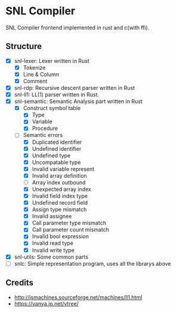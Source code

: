 # SNL Compiler

SNL Compiler frontend implemented in rust and c(with ffi).

## Structure

- [x] snl-lexer: Lexer written in Rust
    - [x] Tokenize
    - [x] Line & Column
    - [x] Comment
- [x] snl-rdp: Recursive descent parser written in Rust
- [x] snl-ll1: LL(1) parser written in Rust.
- [x] snl-semantic: Semantic Analysis part written in Rust
    - [x] Construct symbol table
        - [x] Type
        - [x] Variable
        - [x] Procedure
    - [ ] Semantic errors
        - [x] Duplicated identifier
        - [x] Undefined identifier
        - [x] Undefined type
        - [x] Uncompatable type
        - [x] Invalid variable represent
        - [x] Invalid array definition
        - [ ] Array index outbound
        - [x] Unexpected array index
        - [x] Invalid field index type
        - [x] Undefined record field
        - [x] Assign type mismatch
        - [x] Invalid assignee
        - [x] Call parameter type mismatch
        - [x] Call parameter count mismatch
        - [x] Invalid bool expression
        - [x] Invalid read type
        - [x] Invalid write type
- [x] snl-utils: Some common parts
- [ ] snlc: Simple representation program, uses all the librarys above

## Credits

- http://jsmachines.sourceforge.net/machines/ll1.html
- https://vanya.jp.net/vtree/
